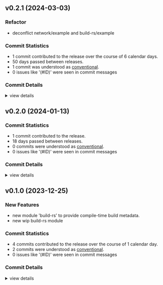 

## v0.2.1 (2024-03-03)

### Refactor

 - <csr-id-b95c39f94603a7c42353fe65114e95cf6a37a4bb/> deconflict network/example and build-rs/example

### Commit Statistics

<csr-read-only-do-not-edit/>

 - 1 commit contributed to the release over the course of 6 calendar days.
 - 50 days passed between releases.
 - 1 commit was understood as [conventional](https://www.conventionalcommits.org).
 - 0 issues like '(#ID)' were seen in commit messages

### Commit Details

<csr-read-only-do-not-edit/>

<details><summary>view details</summary>

 * **Uncategorized**
    - Deconflict network/example and build-rs/example ([`b95c39f`](https://github.com/spmadden/irox/commit/b95c39f94603a7c42353fe65114e95cf6a37a4bb))
</details>

## v0.2.0 (2024-01-13)

### Commit Statistics

<csr-read-only-do-not-edit/>

 - 1 commit contributed to the release.
 - 18 days passed between releases.
 - 0 commits were understood as [conventional](https://www.conventionalcommits.org).
 - 0 issues like '(#ID)' were seen in commit messages

### Commit Details

<csr-read-only-do-not-edit/>

<details><summary>view details</summary>

 * **Uncategorized**
    - Release irox-tools v0.5.0, safety bump 17 crates ([`a46e9e2`](https://github.com/spmadden/irox/commit/a46e9e2da699f6ccd3a85b660014f0e15e59c0d0))
</details>

## v0.1.0 (2023-12-25)

### New Features

 - <csr-id-72fa70c474e0b77806f5f7d5941b9076f162b55e/> new module 'build-rs' to provide compile-time build metadata.
 - <csr-id-6a22a45109c9f8ab27971c8919d693bd995f0a16/> new wip build-rs module

### Commit Statistics

<csr-read-only-do-not-edit/>

 - 4 commits contributed to the release over the course of 1 calendar day.
 - 2 commits were understood as [conventional](https://www.conventionalcommits.org).
 - 0 issues like '(#ID)' were seen in commit messages

### Commit Details

<csr-read-only-do-not-edit/>

<details><summary>view details</summary>

 * **Uncategorized**
    - Release irox-build-rs v0.1.0 ([`2c1cb3e`](https://github.com/spmadden/irox/commit/2c1cb3e5a9f7d9144842b7e4acacc8c2fcd34d7c))
    - Release irox-git-tools v0.1.0 ([`84812ab`](https://github.com/spmadden/irox/commit/84812ab385e3bae9a8b3f487ff9f503c99cbe8fa))
    - New module 'build-rs' to provide compile-time build metadata. ([`72fa70c`](https://github.com/spmadden/irox/commit/72fa70c474e0b77806f5f7d5941b9076f162b55e))
    - New wip build-rs module ([`6a22a45`](https://github.com/spmadden/irox/commit/6a22a45109c9f8ab27971c8919d693bd995f0a16))
</details>

